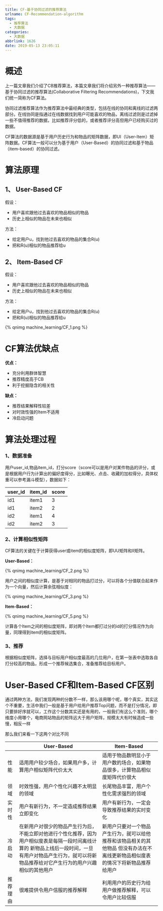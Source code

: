 ```yaml
---
title: CF-基于协同过滤的推荐算法
urlname: CF-Recommendation-algorithm
tags:
  - 推荐算法
  - 大数据
categories:
  - 大数据
abbrlink: 1626
date: 2019-05-13 23:05:11
---
```


# 概述

上一篇文章我们介绍了CB推荐算法，本篇文章我们将介绍另外一种推荐算法——基于协同过滤的推荐算法(Collaborative Filtering Recommendations)，下文我们统一简称为CF算法。

协同过滤推荐算法作为推荐算法中最经典的类型，包括在线的协同和离线的过滤两部分。在线协同是指通过在线数据找到用户可能喜欢的物品，离线过滤则是过滤掉一些不值得推荐的数据，比如推荐评分低的，或者推荐评分高但用户已经购买过的数据。

CF算法的数据源是基于用户历史行为和物品的矩阵数据，即UI（User-Item）矩阵数据。CF算法一般可以分为基于用户（User-Based）的协同过滤和基于物品（item-based）的协同过滤。

# 算法原理

## 1、 User-Based CF
假设：
* 用户喜欢跟他过去喜欢的物品相似的物品
* 历史上相似的物品在未来也相似

方法：
* 给定用户u，找到他过去喜欢的物品的集合R(u)
* 把和R(u)相似的物品推荐给u


## 2、 Item-Based CF
假设：
* 用户喜欢跟他过去喜欢的物品相似的物品
* 历史上相似的物品在未来也相似

方法：
* 给定用户u，找到他过去喜欢的物品的集合R(u)
* 把和R(u)相似的物品推荐给u


<!-- ![Alt](/images/articles/2019/CF_1.png) -->
{% qnimg machine_learning/CF_1.png %}


# CF算法优缺点

**优点：**
- 充分利用群体智慧
- 推荐精度高于CB
- 利于挖掘隐含的相关性

**缺点：**
- 推荐结果解释性较差
- 对时效性强的Item不适用
- 冷启动问题

# 算法处理过程

### 1、数据准备

用户user_id,物品item_id，打分score（score可以是用户对某件物品的评分，或是根据用户行为计算出的偏好度得分，比如曝光、点击、收藏的加权得分，具体权重可以参考漏斗模型），数据如下：

|  user_id | item_id | score | 
| ----- | ------------- | ---- |
| id1   | item1 | 3 |
| id1  | item2 | 2 |
| id2  | item1 | 4 |
| id2 | item2  | 3 |

### 2、计算相似性矩阵

CF算法的关键在于计算获得user或item的相似度矩阵，即UU矩阵和II矩阵。

**User-Based：**

<!-- ![Alt](/images/articles/2019/CF_2.png) -->
{% qnimg machine_learning/CF_2.png %}

用户之间的相似度计算，是基于对相同的物品打过分，可以将各个分值联合起来作为一个向量，然后计算余弦相似度：

<!-- ![Alt](/images/articles/2019/CF_3.jpg) -->
{% qnimg machine_learning/CF_3.png %}

**Item-Based：**

<!-- ![Alt](/images/articles/2019/CF_5.png) -->
{% qnimg machine_learning/CF_5.png %}

计算各个Item之间的相似度矩阵，即对两个Item都打过分的id的打分情况作为向量，同理得到item的相似度矩阵。

### 3、推荐

根据相似度矩阵，选择与目标用户相似度最高的几位用户，在第一张表中选取各自打分较高的物品，形成一个推荐候选集合，准备推荐给目标用户。

# User-Based CF和Item-Based CF区别

通过两种方法，我们发现两种的分数不一样，那么该用哪个呢，哪个真实，其实这个不重要，生活中我们一般是基于用户给用户推荐Top问题，而不是打分情况，即只要排好序就可以，工作这个分数其实还是有用的，一般我们有这么个准则，哪个维度小用哪个，电商网站物品的矩阵远大于用户矩阵，规模太大有时候造成一些慢，相反一样 

那么我们来看一下这两个对比不同

|   | User-Based          | Item-Based | 
| ----- | ------------- | ---- |
| 性能   | 适用用户较少场合，如果用户多，计算用户相似矩阵代价太大 | 适用于物品数明显小于用户数的场合，如果物品很多，计算物品相似度矩阵代价很大 |
| 领域  | 时效性强，用户个性化兴趣不太明显的领域 | 长尾物品丰富，用户个性化需求强烈的领域 |
| 实时性  | 用户有新行为，不一定造成推荐结果立即变化 | 用户有新行为，一定会导致推荐结果的实时变化 |
| 冷启动 | 在新用户对很少的物品产生行为后，不能立即对他进行个性化推荐，因为用户相似度表是每隔一段时间离线计算的  新物品上线后一段时间，一旦有用户对物品产生行为，就可以将新物品推荐给对它产生行为的用户兴趣相似的其他用户   | 新用户只要对一个物品产生行为，就可以给他推荐和该物品相关的其他物品   但没有办法在不离线更新物品相似度表的情况下将新物品推荐给用户 |
| 推荐理由  | 很难提供令用户信服的推荐解释   | 利用用户的历史行为给用户做推荐解释，可以令用户比较信服 |

